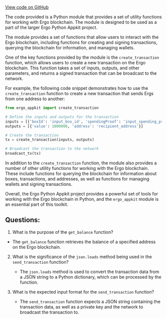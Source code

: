 [View code on GitHub](https://github.com/ergo-pad/ergo-python-appkit/ergo_python_appkit/__init__.py)

The code provided is a Python module that provides a set of utility functions for working with Ergo blockchain. The module is designed to be used as a part of the larger Ergo Python Appkit project. 

The module provides a set of functions that allow users to interact with the Ergo blockchain, including functions for creating and signing transactions, querying the blockchain for information, and managing wallets. 

One of the key functions provided by the module is the `create_transaction` function, which allows users to create a new transaction on the Ergo blockchain. This function takes a set of inputs, outputs, and other parameters, and returns a signed transaction that can be broadcast to the network. 

For example, the following code snippet demonstrates how to use the `create_transaction` function to create a new transaction that sends Ergs from one address to another:

```python
from ergo_appkit import create_transaction

# Define the inputs and outputs for the transaction
inputs = [{'boxId': 'input_box_id', 'spendingProof': 'input_spending_proof'}]
outputs = [{'value': 1000000, 'address': 'recipient_address'}]

# Create the transaction
tx = create_transaction(inputs, outputs)

# Broadcast the transaction to the network
broadcast_tx(tx)
```

In addition to the `create_transaction` function, the module also provides a number of other utility functions for working with the Ergo blockchain. These include functions for querying the blockchain for information about boxes, transactions, and addresses, as well as functions for managing wallets and signing transactions. 

Overall, the Ergo Python Appkit project provides a powerful set of tools for working with the Ergo blockchain in Python, and the `ergo_appkit` module is an essential part of this toolkit.
## Questions: 
 1. What is the purpose of the `get_balance` function?
   - The `get_balance` function retrieves the balance of a specified address on the Ergo blockchain.

2. What is the significance of the `json.loads` method being used in the `send_transaction` function?
   - The `json.loads` method is used to convert the transaction data from a JSON string to a Python dictionary, which can be processed by the function.

3. What is the expected input format for the `send_transaction` function?
   - The `send_transaction` function expects a JSON string containing the transaction data, as well as a private key and the network to broadcast the transaction to.